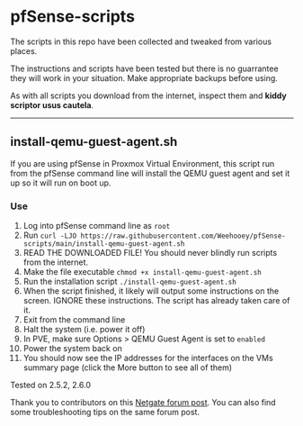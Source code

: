 # pfSense-scripts

The scripts in this repo have been collected and tweaked from various places. 

The instructions and scripts have been tested but there is no guarrantee they will work in your situation. Make appropriate backups before using. 

As with all scripts you download from the internet, inspect them and **kiddy scriptor usus cautela**. 


---

## install-qemu-guest-agent.sh

If you are using pfSense in Proxmox Virtual Environment, this script run from the pfSense command line will install the QEMU guest agent and set it up so it will run on boot up.

### Use

1. Log into pfSense command line as `root`
2. Run `curl -LJO https://raw.githubusercontent.com/Weehooey/pfSense-scripts/main/install-qemu-guest-agent.sh`
3. READ THE DOWNLOADED FILE! You should never blindly run scripts from the internet.
4. Make the file executable `chmod +x install-qemu-guest-agent.sh`
5. Run the installation script `./install-qemu-guest-agent.sh`
6. When the script finished, it likely will output some instructions on the screen. IGNORE these instructions. The script has already taken care of it. 
7. Exit from the command line
8. Halt the system (i.e. power it off)
9. In PVE, make sure Options > QEMU Guest Agent is set to `enabled`
10. Power the system back on
11. You should now see the IP addresses for the interfaces on the VMs summary page (click the More button to see all of them)

Tested on 2.5.2, 2.6.0

Thank you to contributors on this [Netgate forum post](https://forum.netgate.com/topic/162083/pfsense-vm-on-proxmox-qemu-agent-installation). You can also find some troubleshooting tips on the same forum post. 

